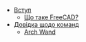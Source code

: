 * [Вступ](user-documentation/README.md) 
  * [Що таке FreeCAD?](user-documentation/about.md)
* [Довідка щодо команд](command-reference/README.md) 
  * [Arch Wand](command-reference/Arch_Wall.md)